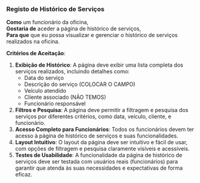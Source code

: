 ### Registo de Histórico de Serviços

**Como** um funcionário da oficina,  
**Gostaria de** aceder a página de histórico de serviços,  
**Para que** que eu possa visualizar e gerenciar o histórico de serviços realizados na oficina.

**Critérios de Aceitação**:
1. **Exibição de Histórico**: A página deve exibir uma lista completa dos serviços realizados, incluindo detalhes como:
   - Data do serviço
   - Descrição do serviço (COLOCAR O CAMPO)
   - Veículo atendido
   - Cliente associado (NÃO TEMOS)
   - Funcionário responsável
3. **Filtros e Pesquisa**: A página deve permitir a filtragem e pesquisa dos serviços por diferentes critérios, como data, veículo, cliente, e funcionário.
4. **Acesso Completo para Funcionários**: Todos os funcionários devem ter acesso à página de histórico de serviços e suas funcionalidades.
5. **Layout Intuitivo**: O layout da página deve ser intuitivo e fácil de usar, com opções de filtragem e pesquisa claramente visíveis e acessíveis.
6. **Testes de Usabilidade**: A funcionalidade da página de histórico de serviços deve ser testada com usuários reais (funcionários) para garantir que atenda às suas necessidades e expectativas de forma eficaz.
